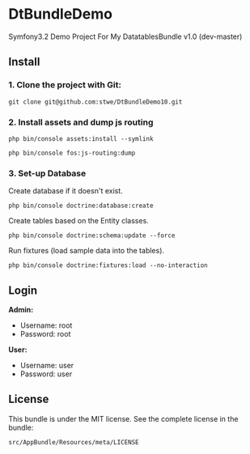 DtBundleDemo
============

Symfony3.2 Demo Project For My DatatablesBundle v1.0 (dev-master)

## Install

### 1. Clone the project with Git:

```
git clone git@github.com:stwe/DtBundleDemo10.git
```

### 2. Install assets and dump js routing

```
php bin/console assets:install --symlink
```

```
php bin/console fos:js-routing:dump
```

### 3. Set-up Database

Create database if it doesn't exist.
```
php bin/console doctrine:database:create
```
Create tables based on the Entity classes.
```
php bin/console doctrine:schema:update --force
```
Run fixtures (load sample data into the tables).
```
php bin/console doctrine:fixtures:load --no-interaction
```

## Login

**Admin:**

- Username: root
- Password: root

**User:**

- Username: user
- Password: user

## License

This bundle is under the MIT license. See the complete license in the bundle:

    src/AppBundle/Resources/meta/LICENSE
